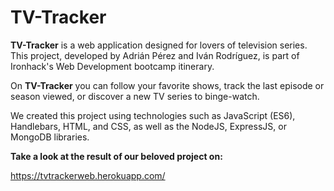# TV-Tracker

**TV-Tracker** is a web application designed for lovers of television series. This project, developed by Adrián Pérez and Iván Rodríguez, is part of Ironhack's Web Development bootcamp itinerary.

On **TV-Tracker** you can follow your favorite shows, track the last episode or season viewed, or discover a new TV series to binge-watch.

We created this project using technologies such as JavaScript (ES6), Handlebars, HTML, and CSS, as well as the NodeJS, ExpressJS, or MongoDB libraries.​

**Take a look at the result of our beloved project on:**

https://tvtrackerweb.herokuapp.com/
